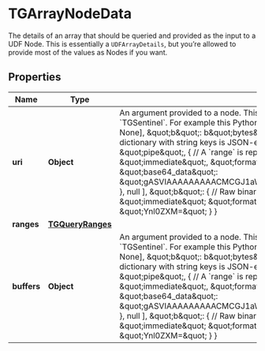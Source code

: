 

# TGArrayNodeData

The details of an array that should be queried and provided as the input to a UDF Node. This is essentially a `UDFArrayDetails`, but you’re allowed to provide most of the values as Nodes if you want. 

## Properties

| Name | Type | Description | Notes |
|------------ | ------------- | ------------- | -------------|
|**uri** | **Object** | An argument provided to a node. This is one of a direct value (i.e., a raw JSON value) or a &#x60;TGSentinel&#x60;. For example this Python value:      {\&quot;a\&quot;: [1, \&quot;pipe\&quot;, range(30), None], \&quot;b\&quot;: b\&quot;bytes\&quot;}  is encoded thusly (with included comments):      {  // A dictionary with string keys is JSON-encodable.       \&quot;a\&quot;: [  // As is a list.         1,         \&quot;pipe\&quot;,         {  // A &#x60;range&#x60; is replaced with its pickle.           \&quot;__tdbudf__\&quot;: \&quot;immediate\&quot;,           \&quot;format\&quot;: \&quot;python_pickle\&quot;,           \&quot;base64_data\&quot;: \&quot;gASVIAAAAAAAAACMCGJ1aWx0aW5zlIwFcmFuZ2WUk5RLAEseSwGHlFKULg&#x3D;&#x3D;\&quot;         },         null       ],       \&quot;b\&quot;: {  // Raw binary data is encoded into base64.         \&quot;__tdbudf__\&quot;: \&quot;immediate\&quot;         \&quot;format\&quot;: \&quot;bytes\&quot;,         \&quot;base64_data\&quot;: \&quot;Ynl0ZXM&#x3D;\&quot;       }     }  |  [optional] |
|**ranges** | [**TGQueryRanges**](TGQueryRanges.md) |  |  [optional] |
|**buffers** | **Object** | An argument provided to a node. This is one of a direct value (i.e., a raw JSON value) or a &#x60;TGSentinel&#x60;. For example this Python value:      {\&quot;a\&quot;: [1, \&quot;pipe\&quot;, range(30), None], \&quot;b\&quot;: b\&quot;bytes\&quot;}  is encoded thusly (with included comments):      {  // A dictionary with string keys is JSON-encodable.       \&quot;a\&quot;: [  // As is a list.         1,         \&quot;pipe\&quot;,         {  // A &#x60;range&#x60; is replaced with its pickle.           \&quot;__tdbudf__\&quot;: \&quot;immediate\&quot;,           \&quot;format\&quot;: \&quot;python_pickle\&quot;,           \&quot;base64_data\&quot;: \&quot;gASVIAAAAAAAAACMCGJ1aWx0aW5zlIwFcmFuZ2WUk5RLAEseSwGHlFKULg&#x3D;&#x3D;\&quot;         },         null       ],       \&quot;b\&quot;: {  // Raw binary data is encoded into base64.         \&quot;__tdbudf__\&quot;: \&quot;immediate\&quot;         \&quot;format\&quot;: \&quot;bytes\&quot;,         \&quot;base64_data\&quot;: \&quot;Ynl0ZXM&#x3D;\&quot;       }     }  |  [optional] |



